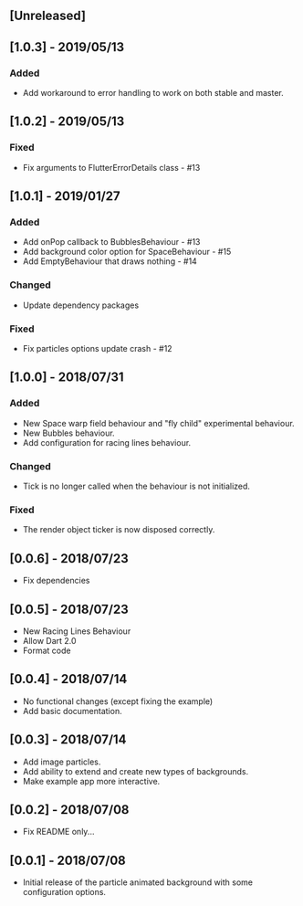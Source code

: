 ## [Unreleased]

## [1.0.3] - 2019/05/13
### Added
* Add workaround to error handling to work on both stable and master.

## [1.0.2] - 2019/05/13
### Fixed
* Fix arguments to FlutterErrorDetails class - #13

## [1.0.1] - 2019/01/27
### Added
* Add onPop callback to BubblesBehaviour - #13
* Add background color option for SpaceBehaviour - #15
* Add EmptyBehaviour that draws nothing - #14

### Changed
* Update dependency packages

### Fixed
* Fix particles options update crash - #12

## [1.0.0] - 2018/07/31
### Added
* New Space warp field behaviour and "fly child" experimental behaviour.
* New Bubbles behaviour.
* Add configuration for racing lines behaviour.

### Changed
* Tick is no longer called when the behaviour is not initialized.

### Fixed
* The render object ticker is now disposed correctly.

## [0.0.6] - 2018/07/23

* Fix dependencies

## [0.0.5] - 2018/07/23

* New Racing Lines Behaviour
* Allow Dart 2.0
* Format code

## [0.0.4] - 2018/07/14

* No functional changes (except fixing the example)
* Add basic documentation.

## [0.0.3] - 2018/07/14

* Add image particles.
* Add ability to extend and create new types of backgrounds.
* Make example app more interactive.

## [0.0.2] - 2018/07/08

* Fix README only...

## [0.0.1] - 2018/07/08

* Initial release of the particle animated background with some configuration options.

